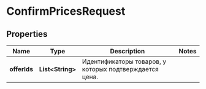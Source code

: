 

# ConfirmPricesRequest

## Properties

Name | Type | Description | Notes
------------ | ------------- | ------------- | -------------
**offerIds** | **List&lt;String&gt;** | Идентификаторы товаров, у которых подтверждается цена. | 




